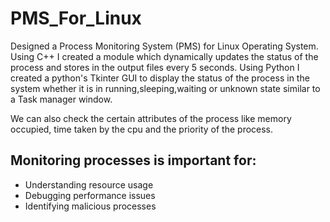 # PMS_For_Linux
Designed a Process Monitoring System (PMS) for Linux Operating System. Using C++ I created a module which dynamically updates the status of the process and stores in the output files every 5 seconds. Using Python I created a python's Tkinter GUI to display the status of the process in the system whether it is in running,sleeping,waiting or unknown state similar to a Task manager window.

We can also check the certain attributes of the process like memory occupied, time taken by the cpu and the priority of the process.

## Monitoring processes is important for: 
- Understanding resource usage 
- Debugging performance issues 
- Identifying malicious processes


